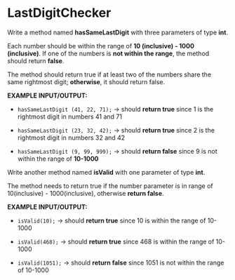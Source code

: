 # LastDigitChecker

Write a method named **hasSameLastDigit** with three parameters of type **int**. 

Each number should be within the range of **10 (inclusive) - 1000 (inclusive)**. If one of the numbers is **not within the range**, the method should return **false**.

The method should return true if at least two of the numbers share the same rightmost digit; **otherwise**, it should return false.


**EXAMPLE INPUT/OUTPUT:**

* ```hasSameLastDigit (41, 22, 71);``` → should **return true** since 1 is the rightmost digit in numbers 41 and 71

* ```hasSameLastDigit (23, 32, 42);``` → should **return true** since 2 is the rightmost digit in numbers 32 and 42

* ```hasSameLastDigit (9, 99, 999);``` → should **return false** since 9 is not within the range of **10-1000**


Write another method named **isValid** with one parameter of type **int**.

The method needs to return true if the number parameter is in range of 10(inclusive) - 1000(inclusive), otherwise **return false**.

**EXAMPLE INPUT/OUTPUT:**

* ```isValid(10);``` → should **return true** since 10 is within the range of 10-1000

* ```isValid(468);``` → should **return true** since 468 is within the range of 10-1000

* ```isValid(1051);``` → should **return false** since 1051 is not within the range of 10-1000